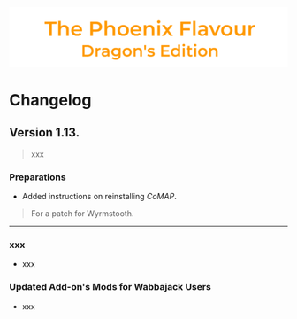 ![image](images/Banner.png)

# Changelog

## Version 1.13.

> xxx

### Preparations

* Added instructions on reinstalling _CoMAP_.
> For a patch for Wyrmstooth.

---

### xxx

* xxx

### Updated Add-on's Mods for Wabbajack Users

* xxx
